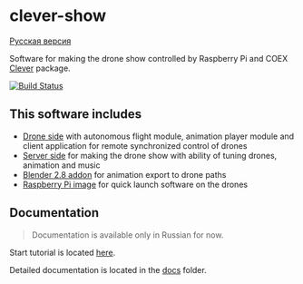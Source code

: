 # clever-show
[Русская версия](README_RU.md)

Software for making the drone show controlled by Raspberry Pi and COEX [Clever](https://github.com/CopterExpress/clever) package. 

[![Build Status](https://travis-ci.org/CopterExpress/clever-show.svg?branch=master)](https://travis-ci.org/CopterExpress/clever-show)

## This software includes
* [Drone side](https://github.com/CopterExpress/clever-show/tree/master/Drone) with autonomous flight module, animation player module and client application for remote synchronized control of drones
* [Server side](https://github.com/CopterExpress/clever-show/tree/master/Server) for making the drone show with ability of tuning drones, animation and music
* [Blender 2.8 addon](https://github.com/CopterExpress/clever-show/tree/master/blender-addon) for animation export to drone paths
* [Raspberry Pi image](https://github.com/CopterExpress/clever-show/releases/latest) for quick launch software on the drones

## Documentation
> Documentation is available only in Russian for now.

Start tutorial is located [here](docs/ru/start-tutorial.md).

Detailed documentation is located in the [docs](https://github.com/CopterExpress/clever-show/tree/master/docs) folder.


